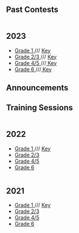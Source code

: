 
  <h2> Past Contests </h2>
<div class="row">
  <div class="column">
       <h2> 2023</h2>
    <p>
      <ul>
                <li> <a href="renertrabbit/2023 Renert Rabbit Gr1.pdf"> Grade 1 </a> /// <a href="2023 Renert Rabbit Gr1 SOLUTIONS.pdf"> Key </a>  </li>
        <li> <a href="renertrabbit/2023 Renert Rabbit Gr2-3.pdf"> Grade 2/3 </a> /// <a href="2023 Renert Rabbit Gr2-3 SOLUTIONS.pdf"> Key </a>  </li>
        <li> <a href="renertrabbit/2023 Renert Rabbit Gr4-5.pdf"> Grade 4/5 </a>  ///<a href="2023 Renert Rabbit Gr4-5 SOLUTIONS.pdf"> Key </a>  </li>
         <li> <a href="renertrabbit/2023 Renert Rabbit Gr6.pdf"> Grade 6 </a>  ///<a href="2023 Renert Rabbit Gr6 SOLUTIONS.pdf"> Key </a>  </li>
             </ul> 
    </p>
  <p><h2>Announcements</h2></p>
  <p><h2>Training Sessions</h2></p>
  </div>
  <div class="column">
    <h2> 2022 </h2>
   <p>
      <ul>
                <li> <a href="https://vchan2.github.io"> Grade 1 </a> /// <a href="https://vchan2.github.io"> Key </a>  </li>
        <li> <a href="https://vchan2.github.io"> Grade 2/3 </a>  </li>
        <li> <a href="https://MerrickMath.github.io"> Grade 4/5 </a>  </li>
         <li> <a href="https://MerrickMath.github.io"> Grade 6 </a>  </li>
             </ul> 
    </p>
      </div>

<div class="column">
    <h2> 2021 </h2>
   <p>
      <ul>
                <li> <a href="https://vchan2.github.io"> Grade 1 </a> /// <a href="https://vchan2.github.io"> Key </a>  </li>
        <li> <a href="https://vchan2.github.io"> Grade 2/3 </a>  </li>
        <li> <a href="https://MerrickMath.github.io"> Grade 4/5 </a>  </li>
         <li> <a href="https://MerrickMath.github.io"> Grade 6 </a>  </li>
             </ul> 
    </p>
      </div>
